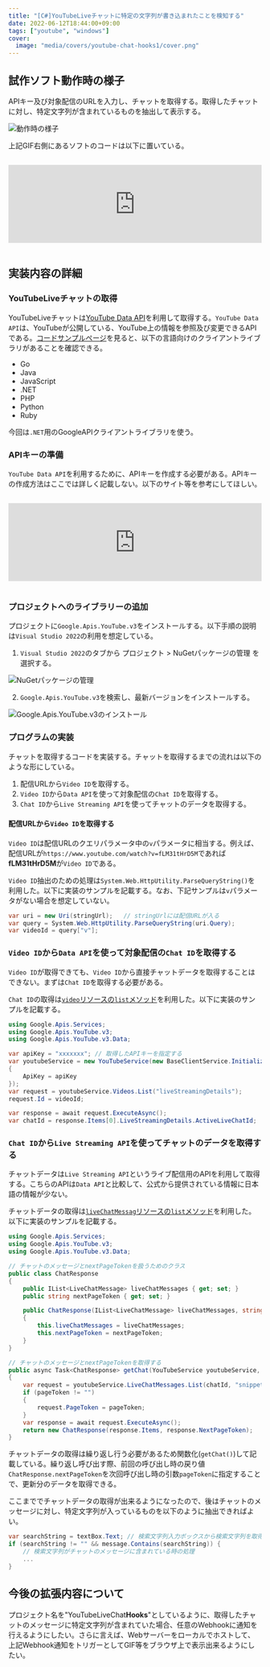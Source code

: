 ```yaml
---
title: "[C#]YouTubeLiveチャットに特定の文字列が書き込まれたことを検知する"
date: 2022-06-12T18:44:00+09:00
tags: ["youtube", "windows"]
cover:
  image: "media/covers/youtube-chat-hooks1/cover.png"
---
```


## 試作ソフト動作時の様子

APIキー及び対象配信のURLを入力し、チャットを取得する。取得したチャットに対し、特定文字列が含まれているものを抽出して表示する。

![動作時の様子](/media/gif/youtube-chat-hooks1/demo.gif)

上記GIF右側にあるソフトのコードは以下に置いている。

<iframe class="hatenablogcard" style="width:100%;height:155px;margin:15px 0;max-width:680px;" title="kouya17/YouTubeLiveChatHooks" src="https://hatenablog.com/embed?url=https://github.com/kouya17/YouTubeLiveChatHooks" frameborder="0" scrolling="no"></iframe>

## 実装内容の詳細

### YouTubeLiveチャットの取得

YouTubeLiveチャットは[YouTube Data API](https://developers.google.com/youtube/v3/getting-started?hl=ja)を利用して取得する。`YouTube Data API`は、YouTubeが公開している、YouTube上の情報を参照及び変更できるAPIである。[コードサンプルページ](https://developers.google.com/youtube/v3/code_samples)を見ると、以下の言語向けのクライアントライブラリがあることを確認できる。

- Go
- Java
- JavaScript
- .NET
- PHP
- Python
- Ruby

今回は`.NET`用のGoogleAPIクライアントライブラリを使う。

### APIキーの準備

`YouTube Data API`を利用するために、APIキーを作成する必要がある。APIキーの作成方法はここでは詳しく記載しない。以下のサイト等を参考にしてほしい。

<iframe class="hatenablogcard" style="width:100%;height:155px;margin:15px 0;max-width:680px;" title="【Youtube】APIキーの取得手順（2021/04/08時点のキャプチャ） - Qiita" src="https://hatenablog.com/embed?url=https://qiita.com/shinkai_/items/10a400c25de270cb02e4" frameborder="0" scrolling="no"></iframe>

### プロジェクトへのライブラリーの追加

プロジェクトに`Google.Apis.YouTube.v3`をインストールする。以下手順の説明は`Visual Studio 2022`の利用を想定している。

1. `Visual Studio 2022`のタブから プロジェクト > NuGetパッケージの管理 を選択する。

![NuGetパッケージの管理](/media/photos/youtube-chat-hooks1/nuget.png)

2. `Google.Apis.YouTube.v3`を検索し、最新バージョンをインストールする。

![Google.Apis.YouTube.v3のインストール](/media/photos/youtube-chat-hooks1/google_api_install.png)

### プログラムの実装

チャットを取得するコードを実装する。チャットを取得するまでの流れは以下のような形にしている。

1. 配信URLから`Video ID`を取得する。
2. `Video ID`から`Data API`を使って対象配信の`Chat ID`を取得する。
3. `Chat ID`から`Live Streaming API`を使ってチャットのデータを取得する。

#### 配信URLから`Video ID`を取得する

`Video ID`は配信URLのクエリパラメータ中の`v`パラメータに相当する。例えば、配信URLが`https://www.youtube.com/watch?v=fLM31tHrD5M`であれば**fLM31tHrD5M**が`Video ID`である。

`Video ID`抽出のための処理は`System.Web.HttpUtility.ParseQueryString()`を利用した。以下に実装のサンプルを記載する。なお、下記サンプルは`v`パラメータがない場合を想定していない。

```c#
var uri = new Uri(stringUrl);   // stringUrlには配信URLが入る
var query = System.Web.HttpUtility.ParseQueryString(uri.Query);
var videoId = query["v"];
```

### `Video ID`から`Data API`を使って対象配信の`Chat ID`を取得する

`Video ID`が取得できても、`Video ID`から直接チャットデータを取得することはできない。まずは`Chat ID`を取得する必要がある。

`Chat ID`の取得は[`video`リソースの`list`メソッド](https://developers.google.com/youtube/v3/docs/videos/list)を利用した。以下に実装のサンプルを記載する。

```c#
using Google.Apis.Services;
using Google.Apis.YouTube.v3;
using Google.Apis.YouTube.v3.Data;

var apiKey = "xxxxxxx"; // 取得したAPIキーを指定する
var youtubeService = new YouTubeService(new BaseClientService.Initializer()
{
    ApiKey = apiKey
});
var request = youtubeService.Videos.List("liveStreamingDetails");
request.Id = videoId;

var response = await request.ExecuteAsync();
var chatId = response.Items[0].LiveStreamingDetails.ActiveLiveChatId;
```

### `Chat ID`から`Live Streaming API`を使ってチャットのデータを取得する

チャットデータは`Live Streaming API`というライブ配信用のAPIを利用して取得する。こちらのAPIは`Data API`と比較して、公式から提供されている情報に日本語の情報が少ない。

チャットデータの取得は[`liveChatMessag`リソースの`list`メソッド](https://developers.google.com/youtube/v3/live/docs/liveChatMessages/list)を利用した。以下に実装のサンプルを記載する。

```c#
using Google.Apis.Services;
using Google.Apis.YouTube.v3;
using Google.Apis.YouTube.v3.Data;

// チャットのメッセージとnextPageTokenを扱うためのクラス
public class ChatResponse
{
    public IList<LiveChatMessage> liveChatMessages { get; set; }
    public string nextPageToken { get; set; }

    public ChatResponse(IList<LiveChatMessage> liveChatMessages, string nextPageToken)
    {
        this.liveChatMessages = liveChatMessages;
        this.nextPageToken = nextPageToken;
    }
}

// チャットのメッセージとnextPageTokenを取得する
public async Task<ChatResponse> getChat(YouTubeService youtubeService, string chatId, string pageToken = "")
{
    var request = youtubeService.LiveChatMessages.List(chatId, "snippet");
    if (pageToken != "")
    {
        request.PageToken = pageToken;
    }
    var response = await request.ExecuteAsync();
    return new ChatResponse(response.Items, response.NextPageToken);
}
```

チャットデータの取得は繰り返し行う必要があるため関数化(`getChat()`)して記載している。繰り返し呼び出す際、前回の呼び出し時の戻り値`ChatResponse.nextPageToken`を次回呼び出し時の引数`pageToken`に指定することで、更新分のデータを取得できる。

ここまででチャットデータの取得が出来るようになったので、後はチャットのメッセージに対し、特定文字列が入っているものを以下のように抽出できればよい。

```c#
var searchString = textBox.Text; // 検索文字列入力ボックスから検索文字列を取得する
if (searchString != "" && message.Contains(searchString)) {
    // 検索文字列がチャットのメッセージに含まれている時の処理
    ...
}
```

## 今後の拡張内容について

プロジェクト名を"YouTubeLiveChat**Hooks**"としているように、取得したチャットのメッセージに特定文字列が含まれていた場合、任意のWebhookに通知を行えるようにしたい。さらに言えば、Webサーバーをローカルでホストして、上記Webhook通知をトリガーとしてGIF等をブラウザ上で表示出来るようにしたい。